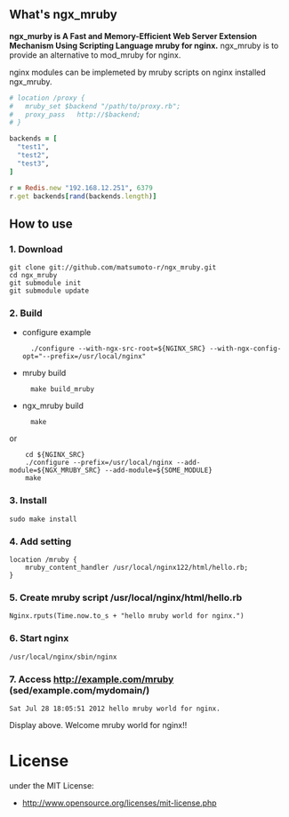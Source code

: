 ## What's ngx_mruby
__ngx_murby is A Fast and Memory-Efficient Web Server Extension Mechanism Using Scripting Language mruby for nginx.__
ngx_mruby is to provide an alternative to mod_mruby for nginx.

nginx modules can be implemeted by mruby scripts on nginx installed ngx_mruby.

```ruby
# location /proxy {
#   mruby_set $backend "/path/to/proxy.rb";
#   proxy_pass   http://$backend;
# }

backends = [
  "test1",
  "test2",
  "test3",
]

r = Redis.new "192.168.12.251", 6379
r.get backends[rand(backends.length)]
```

## How to use

### 1. Download

    git clone git://github.com/matsumoto-r/ngx_mruby.git
    cd ngx_mruby
    git submodule init
    git submodule update

### 2. Build
* configure example

        ./configure --with-ngx-src-root=${NGINX_SRC} --with-ngx-config-opt="--prefix=/usr/local/nginx"

* mruby build

        make build_mruby

* ngx_mruby build

        make 
or  

        cd ${NGINX_SRC}
        ./configure --prefix=/usr/local/nginx --add-module=${NGX_MRUBY_SRC} --add-module=${SOME_MODULE}
        make


### 3. Install

    sudo make install

### 4. Add setting

    location /mruby {
        mruby_content_handler /usr/local/nginx122/html/hello.rb;
    }

### 5. Create mruby script /usr/local/nginx/html/hello.rb

    Nginx.rputs(Time.now.to_s + "hello mruby world for nginx.")

### 6. Start nginx

    /usr/local/nginx/sbin/nginx

### 7. Access http://example.com/mruby (sed/example.com/mydomain/)

    Sat Jul 28 18:05:51 2012 hello mruby world for nginx.

Display above. Welcome mruby world for nginx!!



# License
under the MIT License:

* http://www.opensource.org/licenses/mit-license.php


